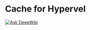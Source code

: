 Cache for Hypervel
===

[![Ask DeepWiki](https://deepwiki.com/badge.svg)](https://deepwiki.com/hypervel/cache)